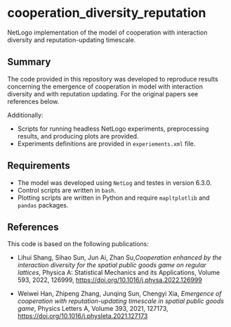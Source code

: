 # cooperation_diversity_reputation

NetLogo implementation of the model of cooperation with interaction diversity and reputation-updating timescale.

## Summary

The code provided in this repository was developed to reproduce results concerning the emergence of cooperation in model with interaction diversity and with reputation updating. For the original papers see references below.

Additionally:
- Scripts for running headless NetLogo experiments, preprocessing results, and producing plots are provided.
- Experiments definitions are provided in ``experiements.xml`` file.

## Requirements

- The model was developed using `NetLog` and testes in version 6.3.0. 
- Control scripts are written in ``bash``. 
- Plotting scripts are written in Python and require ``mapltplotlib`` and ``pandas`` packages.

## References

This code is based on the following publications:

- Lihui Shang, Sihao Sun, Jun Ai, Zhan Su,*Cooperation enhanced by the interaction diversity for the spatial public goods game on regular lattices*, Physica A: Statistical Mechanics and its Applications, Volume 593, 2022, 126999, https://doi.org/10.1016/j.physa.2022.126999

- Weiwei Han, Zhipeng Zhang, Junqing Sun, Chengyi Xia, *Emergence of cooperation with reputation-updating timescale in spatial public goods game*, Physics Letters A, Volume 393, 2021, 127173, https://doi.org/10.1016/j.physleta.2021.127173
